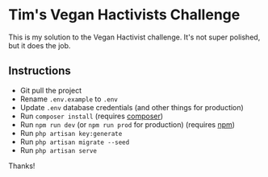 # Tim's Vegan Hactivists Challenge

This is my solution to the Vegan Hactivist challenge. It's not super polished, but it does the job.

## Instructions

+ Git pull the project 
+ Rename `.env.example` to `.env`
+ Update `.env` database credentials (and other things for production)
+ Run `composer install` (requires [composer](https://getcomposer.org/))
+ Run `npm run dev` (or `npm run prod` for production) (requires [npm](https://www.npmjs.com/))
+ Run `php artisan key:generate`
+ Run `php artisan migrate --seed`
+ Run `php artisan serve`

Thanks!
